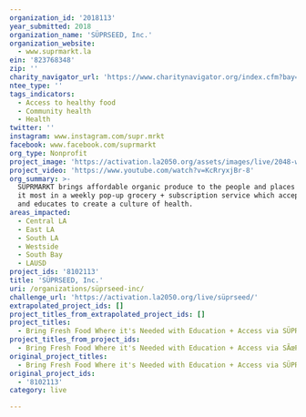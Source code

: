 ```yaml
---
organization_id: '2018113'
year_submitted: 2018
organization_name: 'SÜPRSEED, Inc.'
organization_website:
  - www.suprmarkt.la
ein: '823768348'
zip: ''
charity_navigator_url: 'https://www.charitynavigator.org/index.cfm?bay=search.profile&ein=823768348'
ntee_type: ''
tags_indicators:
  - Access to healthy food
  - Community health
  - Health
twitter: ''
instagram: www.instagram.com/supr.mrkt
facebook: www.facebook.com/suprmarkt
org_type: Nonprofit
project_image: 'https://activation.la2050.org/assets/images/live/2048-wide/süprseed.jpg'
project_video: 'https://www.youtube.com/watch?v=KcRryxjBr-8'
org_summary: >-
  SÜPRMARKT brings affordable organic produce to the people and places that need
  it most in a weekly pop-up grocery + subscription service which accepts EBT
  and educates to create a culture of health.
areas_impacted:
  - Central LA
  - East LA
  - South LA
  - Westside
  - South Bay
  - LAUSD
project_ids: '8102113'
title: 'SÜPRSEED, Inc.'
uri: /organizations/süprseed-inc/
challenge_url: 'https://activation.la2050.org/live/süprseed/'
extrapolated_project_ids: []
project_titles_from_extrapolated_project_ids: []
project_titles:
  - Bring Fresh Food Where it's Needed with Education + Access via SÜPRMARKT
project_titles_from_project_ids:
  - Bring Fresh Food Where it's Needed with Education + Access via SÃœPRMARKT
original_project_titles:
  - Bring Fresh Food Where it's Needed with Education + Access via SÜPRMARKT
original_project_ids:
  - '8102113'
category: live

---
```

